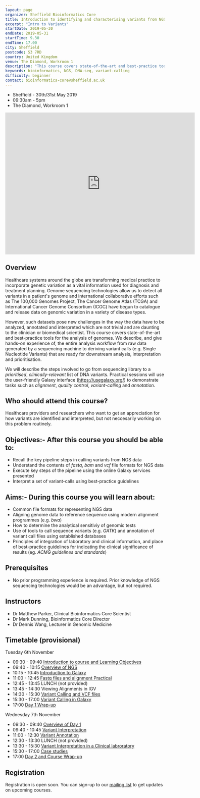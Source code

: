 ```yaml
---
layout: page
organizer: Sheffield Bioinformatics Core
title: Introduction to identifying and characterising variants from NGS data
excerpt: "Intro to Variants"
startDate: 2019-05-30
endDate: 2019-05-31
startTime: 9.30
endTime: 17.00
city: Sheffield
postcode: S3 7RD
country: United Kingdom
venue: The Diamond, Workroom 1
description: "This course covers state-of-the-art and best-practice tools for the analysis of genomes. We describe, and give hands-on experience of, the entire analysis workflow from raw data generated by a sequencing machine to deriving variant calls (e.g. Single Nucleotide Variants) that are ready for downstream analysis, interpretation and prioritisation. We will describe the steps involved to go from sequencing library to a prioritised, clinically-relevant list of DNA variants. Practical sessions will use the user-friendly Galaxy interface (https://usegalaxy.org/) to demonstrate tasks such as alignment, quality control, variant-calling and annotation."
keywords: bioinformatics, NGS, DNA-seq, variant-calling
difficulty: beginner
contact: bioinformatics-core@sheffield.ac.uk
---
```


- Sheffield - 30th/31st May 2019
- 09:30am - 5pm
- The Diamond, Workroom 1

<iframe src="https://www.google.com/maps/embed?pb=!1m18!1m12!1m3!1d3365.6502641679717!2d-1.4835925589425!3d53.381301664196606!2m3!1f0!2f0!3f0!3m2!1i1024!2i768!4f13.1!3m3!1m2!1s0x48797881e28b3e81%3A0x611c9522ca2169ed!2sThe+Diamond!5e0!3m2!1sen!2suk!4v1533302104527" width="600" height="450" frameborder="0" style="border:0" allowfullscreen></iframe>


## Overview

Healthcare systems around the globe are transforming medical practice to incorporate genetic variation as a vital information used for diagnosis and treatment planning. Genome sequencing technologies allow us to detect all variants in a patient's genome and international collaborative efforts such as The 100,000 Genomes Project, The Cancer Genome Atlas (TCGA) and International Cancer Genome Consortium (ICGC) have begun to catalogue and release data on genomic variation in a variety of disease types.

However, such datasets pose new challenges in the way the data have to be analyzed, annotated and interpreted which are not trivial and are daunting to the clinician or biomedical scientist. This course covers state-of-the-art and best-practice tools for the analysis of genomes. We describe, and give hands-on experience of, the entire analysis workflow from raw data generated by a sequencing machine to deriving variant calls (e.g. Single Nucleotide Variants) that are ready for downstream analysis, interpretation and prioritisation.

We will describe the steps involved to go from sequencing library to a *prioritised*, *clinically-relevant* list of DNA variants. Practical sessions will use the user-friendly Galaxy interface (https://usegalaxy.org/) to demonstrate tasks such as *alignment*, *quality control*, *variant-calling* and *annotation*. 


## Who should attend this course?

Healthcare providers and researchers who want to get an appreciation for how variants are identified and interpreted, but not neccesarily working on this problem routinely. 

## Objectives:- After this course you should be able to:

- Recall the key pipeline steps in calling variants from NGS data
- Understand the contents of *fastq*, *bam* and *vcf* file formats for NGS data
- Execute key steps of the pipeline using the online Galaxy services presented
- Interpret a set of variant-calls using best-practice guidelines

## Aims:- During this course you will learn about:

- Common file formats for representing NGS data
- Aligning genome data to reference sequence using modern alignment programmes (e.g. *bwa*)
- How to determine the analytical sensitiviy of genomic tests
- Use of tools to call sequence variants (e.g. *GATK*) and annotation of variant call files using established databases
- Principles of integration of laboratory and clinical information, and place of best-practice guidelines for indicating the clinical significance of results (eg. *ACMG guidelines and standards*)

## Prerequisites

- No prior programming experience is required. Prior knowledge of NGS sequencing technologies would be an advantage, but not required.

## Instructors

- Dr Matthew Parker, Clinical Bioinformatics Core Scientist
- Dr Mark Dunning, Bioinformatics Core Director
- Dr Dennis Wang, Lecturer in Genomic Medicine

## Timetable (provisional)

Tuesday 6th November

- 09:30 - 09:40 [Introduction to course and Learning Objectives]()
- 09:40 - 10:15 [Overview of NGS]()
- 10:15 - 10:45 [Introduction to Galaxy]()
- 11:00 - 12:45 [Fastq files and alignment Practical]()
- 12:45 - 13:45 LUNCH (not provided)
- 13:45 - 14:30 Viewing Alignments in IGV
- 14:30 - 15:30 [Variant Calling and VCF files]()
- 15:30 - 17:00 [Variant Calling in Galaxy]()
- 17:00 [Day 1 Wrap-up]()

Wednesday 7th November

- 09:30 - 09:40 [Overview of Day 1]()
- 09:40 - 10:45 [Variant Interpretation]()
- 11:00 - 12:30 [Variant Annotation]()
- 12:30 - 13:30 LUNCH (not provided)
- 13:30 - 15:30 [Variant Interpretation in a Clinical labroratory]()
- 15:30 - 17:00 [Case studies]()
- 17:00 [Day 2 and Course Wrap-up]()


## Registration 

Registration is open soon. You can sign-up to our [mailing list](https://groups.google.com/a/sheffield.ac.uk/forum/#!forum/bioinformatics-core-news/join) to get updates on upcoming courses.

